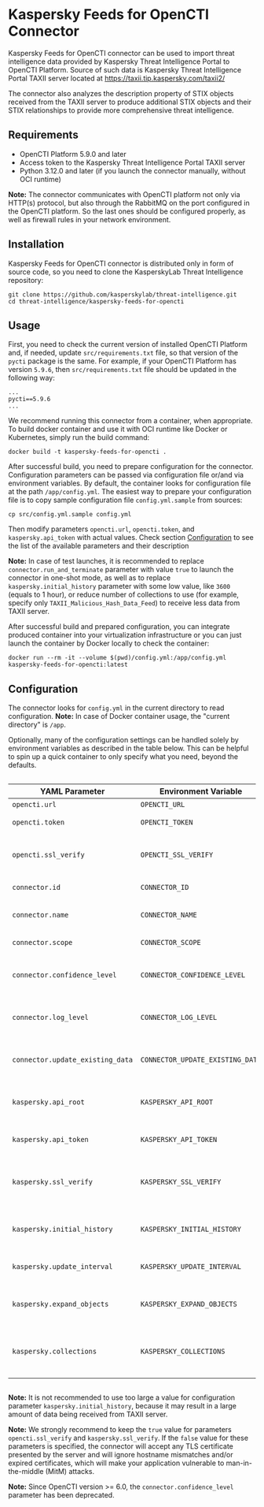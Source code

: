 # Kaspersky Feeds for OpenCTI Connector

Kaspersky Feeds for OpenCTI connector can be used to import threat intelligence data provided by Kaspersky Threat Intelligence Portal to OpenCTI Platform. Source of such data is Kaspersky Threat Intelligence Portal TAXII server located at https://taxii.tip.kaspersky.com/taxii2/

The connector also analyzes the description property of STIX objects received from the TAXII server to produce additional STIX objects and their STIX relationships to provide more comprehensive threat intelligence.

## Requirements

- OpenCTI Platform 5.9.0 and later
- Access token to the Kaspersky Threat Intelligence Portal TAXII server
- Python 3.12.0 and later (if you launch the connector manually, without OCI runtime)

**Note:** The connector communicates with OpenCTI platform not only via HTTP(s) protocol, but also through the RabbitMQ on the port configured in the OpenCTI platform. So the last ones should be configured properly, as well as firewall rules in your network environment.

## Installation

Kaspersky Feeds for OpenCTI connector is distributed only in form of source code, so you need to clone the KasperskyLab Threat Intelligence repository: 
```shell
git clone https://github.com/kasperskylab/threat-intelligence.git
cd threat-intelligence/kaspersky-feeds-for-opencti
```

## Usage

First, you need to check the current version of installed OpenCTI Platform and, if needed, update `src/requirements.txt` file, so that version of the `pycti` package is the same.
For example, if your OpenCTI Platform has version `5.9.6`, then `src/requirements.txt` file should be updated in the following way:
```
...
pycti==5.9.6
...
```

We recommend running this connector from a container, when appropriate.
To build docker container and use it with OCI runtime like Docker or Kubernetes, simply run the build command:
```shell
docker build -t kaspersky-feeds-for-opencti .
```

After successful build, you need to prepare configuration for the connector. Configuration parameters can be passed via configuration file or/and via environment variables. By default, the container looks for configuration file at the path `/app/config.yml`. The easiest way to prepare your configuration file is to copy sample configuration file `config.yml.sample` from sources:
```shell
cp src/config.yml.sample config.yml
```
Then modify parameters `opencti.url`, `opencti.token`, and `kaspersky.api_token` with actual values. Check section [Configuration](#configuration) to see the list of the available parameters and their description

**Note:** In case of test launches, it is recommended to replace `connector.run_and_terminate` parameter with value `true` to launch the connector in one-shot mode, as well as to replace `kaspersky.initial_history` parameter with some low value, like `3600` (equals to 1 hour), or reduce number of collections to use (for example, specify only `TAXII_Malicious_Hash_Data_Feed`) to receive less data from TAXII server.

After successful build and prepared configuration, you can integrate produced container into your virtualization infrastructure or you can just launch the container by Docker locally to check the container:
```shell
docker run --rm -it --volume $(pwd)/config.yml:/app/config.yml kaspersky-feeds-for-opencti:latest
```

## Configuration

The connector looks for `config.yml` in the current directory to read configuration. 
**Note:** In case of Docker container usage, the "current directory" is `/app`.

Optionally, many of the configuration settings can be handled solely by environment variables as described in the table below. This can be helpful to spin up a quick container to only specify what you need, beyond the defaults.

<div style="overflow-x: auto;">

| YAML Parameter                   | Environment Variable             | Mandatory | Description                                                                                                                                             |
|----------------------------------|----------------------------------|-----------|---------------------------------------------------------------------------------------------------------------------------------------------------------|
| `opencti.url`                    | `OPENCTI_URL`                    | Yes       | The URL of the OpenCTI platform.                                                                                                                        |
| `opencti.token`                  | `OPENCTI_TOKEN`                  | Yes       | Access token to the OpenCTI platform.                                                                                                                   |
| `opencti.ssl_verify`             | `OPENCTI_SSL_VERIFY`             | No        | Whether to use TLS certificate validation for connection with the OpenCTI platform.<br>Default: `true`.                                                 |
| `connector.id`                   | `CONNECTOR_ID`                   | Yes       | Unique identifier for the connector in form of UUIDv4 value.                                                                                            |
| `connector.name`                 | `CONNECTOR_NAME`                 | No        | Name of the connector to identify it in OpenCTI platform.<br>Default: `Kaspersky Feeds`.                                                                |
| `connector.scope`                | `CONNECTOR_SCOPE`                | No        | Scope of the connector.<br>Default: `kaspersky`.                                                                                                        |
| `connector.confidence_level`     | `CONNECTOR_CONFIDENCE_LEVEL`     | No        | The default confidence level for created objects (a number between 0 and 100).<br>Default: `100`.                                                       |
| `connector.log_level`            | `CONNECTOR_LOG_LEVEL`            | No        | The log level for the connector, can be debug, info, warn or error (less verbose).<br>Default: `info`.                                                  |
| `connector.update_existing_data` | `CONNECTOR_UPDATE_EXISTING_DATA` | No        | Whether to update data for the stix2 objects that already exist in the OpenCTI platform.<br>Default: `false`.                                           |
| `kaspersky.api_root`             | `KASPERSKY_API_ROOT`             | No        | API Root of the Kaspersky Threat Intelligence Portal TAXII server.<br>Default: `https://taxii.tip.kaspersky.com/v2`.                                    |
| `kaspersky.api_token`            | `KASPERSKY_API_TOKEN`            | Yes       | Access token to the Kaspersky Threat Intelligence Portal TAXII server.                                                                                  |
| `kaspersky.ssl_verify`           | `KASPERSKY_SSL_VERIFY`           | No        | Whether to use TLS certificate validation for connection with the Kaspersky Threat Intelligence Portal TAXII server.<br>Default: `true`.                |
| `kaspersky.initial_history`      | `KASPERSKY_INITIAL_HISTORY`      | No        | The offset (in seconds) from the current time to the past, defining the start point for data import.<br>Default: `604800`.                              |
| `kaspersky.update_interval`      | `KASPERSKY_UPDATE_INTERVAL`      | No        | Interval (in seconds) between updates execution.<br>Default: `3600`.                                                                                    |
| `kaspersky.expand_objects`       | `KASPERSKY_EXPAND_OBJECTS`       | No        | Whether to generate additional stix2 objects based on analysis of indicator's description content.<br>Default: `true`.                                  |
| `kaspersky.collections`          | `KASPERSKY_COLLECTIONS`          | No        | List of collections to import from TAXII server. Both UID and alias (with wildcards) can be used to specify collection.<br>Default: `TAXII_*_Data_Feed`.|

</div>

**Note:** It is not recommended to use too large a value for configuration parameter `kaspersky.initial_history`, because it may result in a large amount of data being received from TAXII server.

**Note:** We strongly recommend to keep the `true` value for parameters `opencti.ssl_verify` and `kaspersky.ssl_verify`. If the `false` value for these parameters is specified, the connector will accept any TLS certificate presented by the server and will ignore hostname mismatches and/or expired certificates, which will make your application vulnerable to man-in-the-middle (MitM) attacks.

**Note:** Since OpenCTI version >= 6.0, the `connector.confidence_level` parameter has been deprecated.
